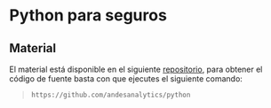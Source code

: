 # Python para seguros

## Material

El material está disponible en el siguiente [repositorio](https://github.com/andesanalytics/python), para obtener el código de fuente basta con que ejecutes el siguiente comando:

> `https://github.com/andesanalytics/python`




